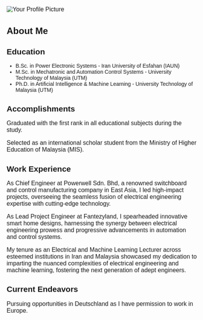 
![Your Profile Picture](/assets/main.jpg)

<html>
<head>
  <title>About Me</title>
  <style>
    body {
      font-family: Arial, sans-serif;
      margin: 20px; /* Adding margin to create space around the content */
      padding: 20px; /* Adding padding to create space inside the content */
    }
    h1 {
      font-size: 24px;
      margin-bottom: 10px;
    }
    p {
      font-size: 16px;
      margin-bottom: 15px;
    }
  </style>
</head>
<body>
  <h1>About Me</h1>
  
  <h2>Education</h2>
  <ul>
    <li>B.Sc. in Power Electronic Systems - Iran University of Esfahan (IAUN)</li>
    <li>M.Sc. in Mechatronic and Automation Control Systems - University Technology of Malaysia (UTM)</li>
    <li>Ph.D. in Artificial Intelligence & Machine Learning - University Technology of Malaysia (UTM)</li>
  </ul>
  
  <h2>Accomplishments</h2>
  <p>Graduated with the first rank in all educational subjects during the study.</p>
  <p>Selected as an international scholar student from the Ministry of Higher Education of Malaysia (MIS).</p>
  
  <h2>Work Experience</h2>
  
  <p>As Chief Engineer at Powerwell Sdn. Bhd, a renowned switchboard and control manufacturing company in East Asia, I led high-impact projects, overseeing the seamless fusion of electrical engineering expertise with cutting-edge technology.</p>

  <p>As Lead Project Engineer at Fantezyland, I spearheaded innovative smart home designs, harnessing the synergy between electrical engineering prowess and progressive advancements in automation and control systems.</p>

  <p>My tenure as an Electrical and Machine Learning Lecturer across esteemed institutions in Iran and Malaysia showcased my dedication to imparting the nuanced complexities of electrical engineering and machine learning, fostering the next generation of adept engineers.</p>
  
  <h2>Current Endeavors</h2>
  <p>Pursuing opportunities in Deutschland as I have permission to work in Europe.</p>
</body>
</html>

